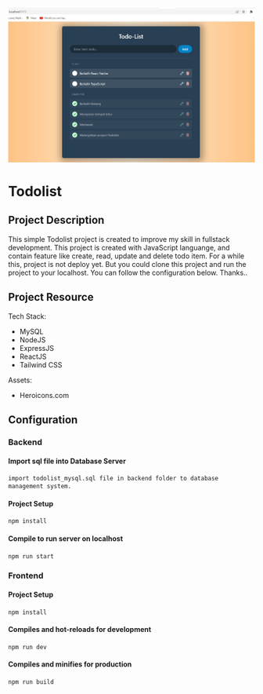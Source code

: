 ![Todolist-MySQL](https://github.com/kadekframa/Todolist/blob/main/frontend/public/todolist-mysql.jpg?raw=true)

# Todolist

## Project Description
This simple Todolist project is created to improve my skill in fullstack development. This project is created with JavaScript languange, and contain feature like create, read, update and delete todo item. For a while this, project is not deploy yet. But you could clone this project and run the project to your localhost. You can follow the configuration below. Thanks..

## Project Resource
Tech Stack:
- MySQL
- NodeJS
- ExpressJS
- ReactJS
- Tailwind CSS

Assets:
- Heroicons.com

## Configuration

### Backend

#### Import sql file into Database Server
```
import todolist_mysql.sql file in backend folder to database management system.
```

#### Project Setup

```
npm install
```

#### Compile to run server on localhost

```
npm run start
```

### Frontend

#### Project Setup

```
npm install
```

#### Compiles and hot-reloads for development

```
npm run dev
```

#### Compiles and minifies for production

```
npm run build
```
